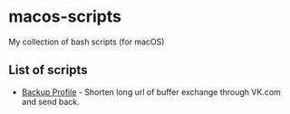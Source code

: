 # macos-scripts
My collection of bash scripts (for macOS)

## List of scripts

- [Backup Profile](https://github.com/mihailtugushev/macos-scripts/blob/master/Scripts/vk_shortlink) - Shorten long url of buffer exchange through VK.com and send back.
